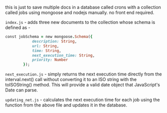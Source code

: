 this is just to save multiple docs in a database called crons with a collection called jobs using mongoose and nodejs manually. 
no front end required. 

```index.js``` - adds three new documents to the collection whose schema is defined as - 
```ruby
const jobSchema = new mongoose.Schema({
            description: String,
            url: String,
            time: String,
            next_execution_time: String,
            priority: Number
        });
```

```next_execution.js``` - simply returns the next execution time directly from the interval.next() call without converting it to an ISO string with the toISOString() method. This will provide a valid date object that JavaScript's Date can parse. 

```updating_net.js``` - calculates the next execution time for each job using the function from the above file and updates it in the database. 
